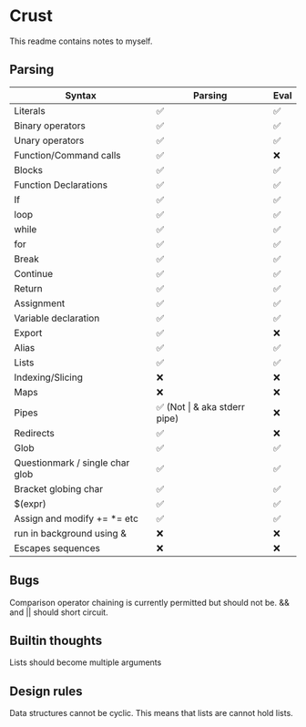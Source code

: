 # Crust
This readme contains notes to myself.

## Parsing
| Syntax                          | Parsing                      | Eval |
| ------------------------------- | ---------------------------- | ---- |
| Literals                        | ✅                            | ✅    |
| Binary operators                | ✅                            | ✅    |
| Unary operators                 | ✅                            | ✅    |
| Function/Command calls          | ✅                            | ❌    |
| Blocks                          | ✅                            | ✅    |
| Function Declarations           | ✅                            | ✅    |
| If                              | ✅                            | ✅    |
| loop                            | ✅                            | ✅    |
| while                           | ✅                            | ✅    |
| for                             | ✅                            | ✅    |
| Break                           | ✅                            | ✅    |
| Continue                        | ✅                            | ✅    |
| Return                          | ✅                            | ✅    |
| Assignment                      | ✅                            | ✅    |
| Variable declaration            | ✅                            | ✅    |
| Export                          | ✅                            | ❌    |
| Alias                           | ✅                            | ✅    |
| Lists                           | ✅                            | ✅    |
| Indexing/Slicing                | ❌                            | ❌    |
| Maps                            | ❌                            | ❌    |
| Pipes                           | ✅ (Not \| & aka stderr pipe) | ❌    |
| Redirects                       | ✅                            | ❌    |
| Glob                            | ✅                            | ✅    |
| Questionmark / single char glob | ✅                            | ✅    |
| Bracket globing char            | ✅                            | ✅    |
| $(expr)                         | ✅                            | ✅    |
| Assign and modify += *= etc     | ✅                            | ✅    |
| run in background using &       | ❌                            | ❌    |
| Escapes sequences               | ❌                            | ❌    |

## Bugs
Comparison operator chaining is currently permitted but should not be.
&& and || should short circuit.

## Builtin thoughts
Lists should become multiple arguments

## Design rules
Data structures cannot be cyclic. This means that lists are cannot hold lists.
